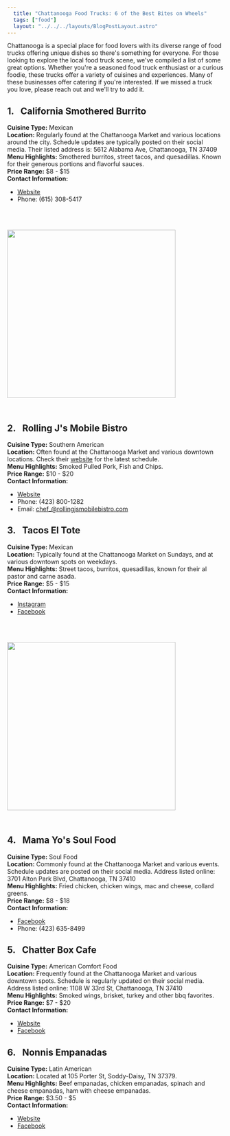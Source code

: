 ```yaml
---
  title: "Chattanooga Food Trucks: 6 of the Best Bites on Wheels"
  tags: ["food"]
  layout: "../../../layouts/BlogPostLayout.astro"
---
```


<!-- California Smothered Burrito
Rolling J's Mobile Bistro
Tacos El Tote
Mama Yo's Soul Food
Chatter Box Cafe
Nonnis Empanadas -->

<style>
    @media (min-width: 768px) {
        .responsive-box {
            width: 28em !important;
            height: 28em !important;
        }
    }
</style>

<div>
  <div>
    Chattanooga is a special place for food lovers with its diverse range of food trucks offering unique dishes so there's something for everyone. For those looking to explore the local food truck scene, we've compiled a list of some great options. Whether you're a seasoned food truck enthusiast or a curious foodie, these trucks offer a variety of cuisines and experiences. Many of these businesses offer catering if you're interested. If we missed a truck you love, please reach out and we'll try to add it.
  </div>

  <div class="pb-2">
    <h2><span class="color-pink">1.</span>&nbsp&nbsp California Smothered Burrito</h2>
    <div class="mb-0p5"><b>Cuisine Type:</b> Mexican</div>
    <div class="mb-0p5"><b>Location:</b> Regularly found at the Chattanooga Market and various locations around the city. Schedule updates are typically posted on their social media. Their listed address is: 5612 Alabama Ave, Chattanooga, TN 37409</div>
    <div class="mb-0p5"><b>Menu Highlights:</b> Smothered burritos, street tacos, and quesadillas. Known for their generous portions and flavorful sauces.</div>
    <div class="mb-0p5"><b>Price Range:</b> $8 - $15</div>
    <div class="mb-0p5"><b>Contact Information:</b> 
      <ul>
        <li><a target="_blank" href="https://californiasmotheredburrito.com/">Website</a></li>
        <li>Phone: (615) 308-5417</li>
      </ul>
    </div>
  </div>

  <div class="flex justify-center">
    <image src="/images/chattanooga_guides/food/food_truck.webp" class="responsive-box" style="width: 20em; height: 20em; margin-bottom: 2em; margin-top: 3.5em;">
  </div>


  <div class="pb-2">
    <h2><span class="color-pink">2.</span>&nbsp&nbsp Rolling J's Mobile Bistro</h2>
    <div class="mb-0p5"><b>Cuisine Type:</b> Southern American</div>
    <div class="mb-0p5"><b>Location:</b> Often found at the Chattanooga Market and various downtown locations. Check their <a href="https://www.rollingjsmobilebistro.com">website</a> for the latest schedule. </div>
    <div class="mb-0p5"><b>Menu Highlights:</b> Smoked Pulled Pork, Fish and Chips.</div>
    <div class="mb-0p5"><b>Price Range:</b> $10 - $20</div>
    <div class="mb-0p5"><b>Contact Information:</b> 
      <ul>
        <li><a target="_blank" href="https://www.rollingjsmobilebistro.com">Website</a></li>
        <li>Phone: (423) 800-1282</li>
        <li>Email: <a target="_blank" href="mailto:chef_@rollingjsmobilebistro.com">chef_@rollingjsmobilebistro.com</a></li>
      </ul>
    </div>
  </div>

  <div class="pb-2">
    <h2><span class="color-pink">3.</span>&nbsp&nbsp Tacos El Tote</h2>
    <div class="mb-0p5"><b>Cuisine Type:</b> Mexican</div>
    <div class="mb-0p5"><b>Location:</b> Typically found at the Chattanooga Market on Sundays, and at various downtown spots on weekdays.</div>
    <div class="mb-0p5"><b>Menu Highlights:</b> Street tacos, burritos, quesadillas, known for their al pastor and carne asada.</div>
    <div class="mb-0p5"><b>Price Range:</b> $5 - $15</div>
    <div class="mb-0p5"><b>Contact Information:</b> 
      <ul>
        <li><a target="_blank" href="https://www.instagram.com/tacoseltote.chattanooga/">Instagram</a></li>
        <li><a target="_blank" href="https://www.facebook.com/TacosElToteChattanooga">Facebook</a></li>
      </ul>
    </div>
  </div>

  <div class="flex justify-center">
    <image src="/images/chattanooga_guides/food/food_truck2.webp" class="responsive-box" style="width: 20em; height: 20em; margin-bottom: 2em; margin-top: 3.5em;">
  </div>


  <div class="pb-2">
    <h2><span class="color-pink">4.</span>&nbsp&nbsp Mama Yo's Soul Food</h2>
    <div class="mb-0p5"><b>Cuisine Type:</b> Soul Food</div>
    <div class="mb-0p5"><b>Location:</b> Commonly found at the Chattanooga Market and various events. Schedule updates are posted on their social media. Address listed online: 3701 Alton Park Blvd, Chattanooga, TN 37410</div>
    <div class="mb-0p5"><b>Menu Highlights:</b> Fried chicken, chicken wings, mac and cheese, collard greens.</div>
    <div class="mb-0p5"><b>Price Range:</b> $8 - $18</div>
    <div class="mb-0p5"><b>Contact Information:</b> 
      <ul>
        <li><a target="_blank" href="https://www.facebook.com/MamaYo2020/">Facebook</a></li>
        <li>Phone: (423) 635-8499</li>
      </ul>
    </div>
  </div>

  <div class="pb-2">
    <h2><span class="color-pink">5.</span>&nbsp&nbsp Chatter Box Cafe</h2>
    <div class="mb-0p5"><b>Cuisine Type:</b> American Comfort Food</div>
    <div class="mb-0p5"><b>Location:</b> Frequently found at the Chattanooga Market and various downtown spots. Schedule is regularly updated on their social media. Address listed online: 1108 W 33rd St, Chattanooga, TN 37410</div>
    <div class="mb-0p5"><b>Menu Highlights:</b> Smoked wings, brisket, turkey and other bbq favorites.</div>
    <div class="mb-0p5"><b>Price Range:</b> $7 - $20</div>
    <div class="mb-0p5"><b>Contact Information:</b> 
      <ul>
        <li><a target="_blank" href="https://www.chatterbox423.com/">Website</a></li>
        <li><a target="_blank" href="https://www.facebook.com/chatterbox423/">Facebook</a></li>
      </ul>
    </div>
  </div>

  <div class="pb-2">
    <h2><span class="color-pink">6.</span>&nbsp&nbsp Nonnis Empanadas</h2>
    <div class="mb-0p5"><b>Cuisine Type:</b> Latin American</div>
    <div class="mb-0p5"><b>Location:</b> Located at 105 Porter St, Soddy-Daisy, TN 37379.</div>
    <div class="mb-0p5"><b>Menu Highlights:</b> Beef empanadas, chicken empanadas, spinach and cheese empanadas, ham with cheese empanadas.</div>
    <div class="mb-0p5"><b>Price Range:</b> $3.50 - $5</div>
    <div class="mb-0p5"><b>Contact Information:</b> 
      <ul>
        <li><a target="_blank" href="https://nonnis-empanadas.square.site/">Website</a></li>
        <li><a target="_blank" href="https://www.facebook.com/nonnisempanadas/">Facebook</a></li>
      </ul>
    </div>
  </div>
</div>
